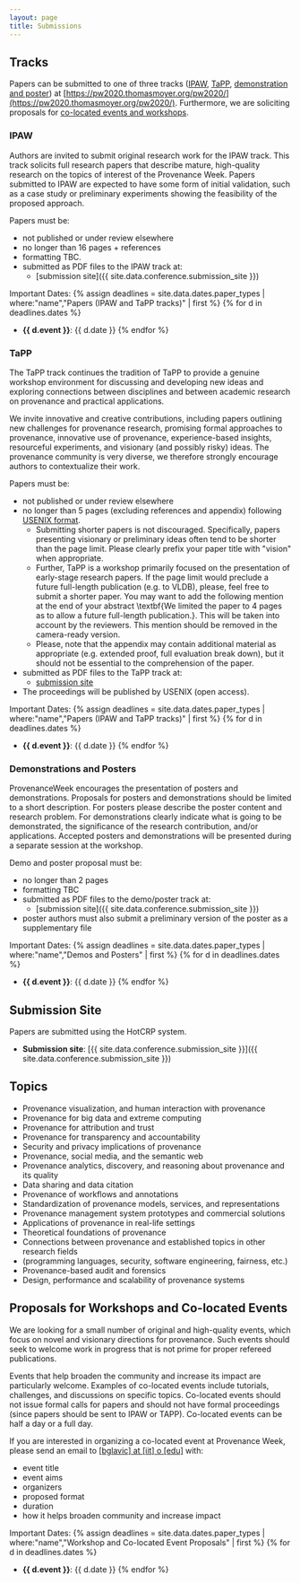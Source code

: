 ```yaml
---
layout: page
title: Submissions
---
```


## Tracks

Papers can be submitted to one of three tracks ([IPAW](#ipaw), [TaPP](#tapp), [demonstration and poster](#demonstrations-and-posters)) at [https://pw2020.thomasmoyer.org/pw2020/](https://pw2020.thomasmoyer.org/pw2020/). <!-- Boris: check first. All papers will be published as [LIPIcs proceedings](https://www.dagstuhl.de/en/publications/lipics/). -->
Furthermore, we are soliciting proposals for [co-located events and workshops](#proposals-for-workshops-and-co-located-events).

### IPAW

Authors are invited to submit original research work for the IPAW track. This track solicits full research papers that describe mature, high-quality research on the topics of interest of the Provenance Week. Papers submitted to IPAW are expected to have some form of initial validation, such as a case study or preliminary experiments showing the feasibility of the proposed approach.

Papers must be:
- not published or under review elsewhere
- no longer than 16 pages + references
- formatting TBC.
- submitted as PDF files to the IPAW track at:
  - [submission site]({{ site.data.conference.submission_site }})

Important Dates:
{% assign deadlines = site.data.dates.paper_types | where:"name","Papers (IPAW and TaPP tracks)" | first %}
{% for d in deadlines.dates %}
- **{{ d.event }}**: {{ d.date }}
{% endfor %}



### TaPP

The TaPP track continues the tradition of TaPP to provide a genuine workshop environment for discussing and developing new ideas and exploring connections between disciplines and between academic research on provenance and practical applications.

We invite innovative and creative contributions, including papers outlining new challenges for provenance research, promising formal approaches to provenance, innovative use of provenance, experience-based insights, resourceful experiments, and visionary (and possibly risky) ideas. The provenance community is very diverse, we therefore strongly encourage authors to contextualize their work.

Papers must be:
+ not published or under review elsewhere
+ no longer than 5 pages (excluding references and appendix) following [USENIX format](https://www.usenix.org/conferences/author-resources/paper-templates).
  - Submitting shorter papers is not discouraged. Specifically, papers presenting visionary or preliminary ideas often tend to be shorter than the page limit. Please clearly prefix your paper title with "vision" when appropriate.
  - Further, TaPP is a workshop primarily focused on the presentation of early-stage research papers. If the page limit would preclude a future full-length publication (e.g. to VLDB), please, feel free to submit a shorter paper. You may want to add the following mention at the end of your abstract \textbf{We limited the paper to 4 pages as to allow a future full-length publication.}. This will be taken into account by the reviewers. This mention should be removed in the camera-ready version.
  - Please, note that the appendix may contain additional material as appropriate (e.g. extended proof, full evaluation break down), but it should not be essential to the comprehension of the paper.
+ submitted as PDF files to the TaPP track at:
  - [submission site](https://pw2020.thomasmoyer.org/pw2020/)
+ The proceedings will be published by USENIX (open access).

Important Dates:
{% assign deadlines = site.data.dates.paper_types | where:"name","Papers (IPAW and TaPP tracks)" | first %}
{% for d in deadlines.dates %}
- **{{ d.event }}**: {{ d.date }}
{% endfor %}



### Demonstrations and Posters

ProvenanceWeek encourages the presentation of posters and
demonstrations. Proposals for posters and demonstrations should be limited to a
short description. For posters please describe the poster content and research
problem. For demonstrations clearly indicate what is going to be demonstrated,
the significance of the research contribution, and/or applications. Accepted
posters and demonstrations will be presented during a separate session at the
workshop.

Demo and poster proposal must be:
- no longer than 2 pages
- formatting TBC
- submitted as PDF files to the demo/poster track at:
  - [submission site]({{ site.data.conference.submission_site }})
- poster authors must also submit a preliminary version of the poster as a supplementary file

Important Dates:
{% assign deadlines = site.data.dates.paper_types | where:"name","Demos and Posters" | first %}
{% for d in deadlines.dates %}
- **{{ d.event }}**: {{ d.date }}
{% endfor %}



## Submission Site

Papers are submitted using the HotCRP system.

- **Submission site**: [{{ site.data.conference.submission_site }}]({{ site.data.conference.submission_site }})

## Topics

- Provenance visualization, and human interaction with provenance
- Provenance for big data and extreme computing
- Provenance for attribution and trust
- Provenance for transparency and accountability
- Security and privacy implications of provenance
- Provenance, social media, and the semantic web
- Provenance analytics, discovery, and reasoning about provenance and its quality
- Data sharing and data citation
- Provenance of workflows and annotations
- Standardization of provenance models, services, and representations
- Provenance management system prototypes and commercial solutions
- Applications of provenance in real-life settings
- Theoretical foundations of provenance
- Connections between provenance and established topics in other research fields
- (programming languages, security, software engineering, fairness, etc.)
- Provenance-based audit and forensics
- Design, performance and scalability of provenance systems

## Proposals for Workshops and Co-located Events

We are looking for a small number of original and high-quality events, which
focus on novel and visionary directions for provenance. Such events should seek
to welcome work in progress that is not prime for proper refereed publications.

Events that help broaden the community and increase its impact are particularly
welcome. Examples of co-located events include tutorials, challenges, and
discussions on specific topics. Co-located events should not issue formal calls
for papers and should not have formal proceedings (since papers should be sent
to IPAW or TAPP). Co-located events can be half a day or a full day.

If you are interested in organizing a co-located event at Provenance Week,
please send an email to <a href="mailto:%62%67%6C%61%76%69%63@%69%69%74.%65%64%75">[bglavic] at [iit] o [edu]</a> with:
- event title
- event aims
- organizers
- proposed format
- duration
- how it helps broaden community and increase impact

Important Dates:
{% assign deadlines = site.data.dates.paper_types | where:"name","Workshop and Co-located Event Proposals" | first %}
{% for d in deadlines.dates %}
- **{{ d.event }}**: {{ d.date }}
{% endfor %}

